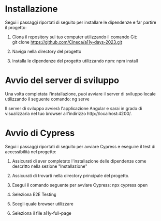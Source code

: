 # Installazione

Segui i passaggi riportati di seguito per installare le dipendenze e far partire il progetto:

1. Clona il repository sul tuo computer utilizzando il comando Git:  
   git clone https://github.com/Cineca/a11y-days-2023.git

2. Naviga nella directory del progetto

3. Installa le dipendenze del progetto utilizzando npm:
   npm install

# Avvio del server di sviluppo

Una volta completata l'installazione, puoi avviare il server di sviluppo locale utilizzando il seguente comando:
ng serve

Il server di sviluppo avvierà l'applicazione Angular e sarai in grado di visualizzarla nel tuo browser all'indirizzo http://localhost:4200/.

# Avvio di Cypress

Segui i passaggi riportati di seguito per avviare Cypress e eseguire il test di accessibilità nel progetto:

1. Assicurati di aver completato l'installazione delle dipendenze come descritto nella sezione "Installazione"

2. Assicurati di trovarti nella directory principale del progetto.

3. Esegui il comando seguente per avviare Cypress:
   npx cypress open

4. Seleziona E2E Testing

5. Scegli quale browser utilizzare

6. Seleziona il file a11y-full-page
